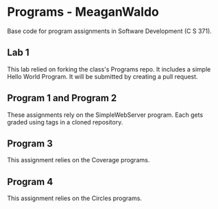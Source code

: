 # Programs - MeaganWaldo
Base code for program assignments in Software Development (C S 371). 

## Lab 1
This lab relied on forking the class's Programs repo. It includes a simple Hello World Program. It will be submitted by creating a pull request.

## Program 1 and Program 2
These assignments rely on the SimpleWebServer program. Each gets graded using tags in a cloned repository. 

## Program 3
This assignment relies on the Coverage programs. 

## Program 4
This assignment relies on the Circles programs. 
